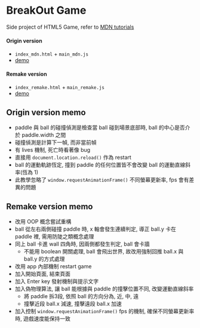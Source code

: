 # BreakOut Game
Side project of HTML5 Game, refer to [MDN tutorials](https://developer.mozilla.org/en-US/docs/Games/Tutorials/2D_Breakout_game_pure_JavaScript)

#### Origin version
  - `index_mdn.html` + `main_mdn.js`
  - [demo](https://lastor-chen.github.io/breakout_game/index_mdn.html)

#### Remake version
  - `index_remake.html` + `main_remake.js`
  - [demo](https://lastor-chen.github.io/breakout_game/index_remake.html)

## Origin version memo
- paddle 與 ball 的碰撞偵測是檢查當 ball 碰到場景底部時, ball 的中心是否介於 paddle.width 之間
- 碰撞偵測是計算下一幀, 而非當前幀
- 有 lives 機制, 死亡時看著像 bug
- 直接用 `document.location.reload()` 作為 restart
- ball 的運動軌跡恆定, 撞到 paddle 的任何位置皆不會改變 ball 的運動直線斜率(恆為 1)
- 此教學忽略了 `window.requestAnimationFrame()` 不同螢幕更新率, fps 會有差異的問題

## Remake version memo
- 改用 OOP 概念嘗試重構
- ball 從左右兩側碰撞 paddle 時, x 軸會發生連續判定, 導正 ball.y 卡在 paddle 裡, 需用防陡之類概念處理
- 同上 ball 卡進 wall 四角時, 因兩側都發生判定, ball 會卡牆
  - 不能用 boolean 開關處理, ball 會飛出世界, 故改用強制回推 ball.x 與 ball.y 的方式處理　
- 改用 app 內部機制 restart game
- 加入開始頁面, 結束頁面
- 加入 Enter key 發射機制與提示文字
- 加入偽物理算法, 讓 ball 能根據與 paddle 的撞擊位置不同, 改變運動直線斜率
  - 將 paddle 拆3段, 依照 ball 的方向分為, 近, 中, 遠
  - 撞擊近段 ball.x 減速, 撞擊遠段 ball.x 加速
- 加入控制 `window.requestAnimationFrame()` fps 的機制, 確保不同螢幕更新率時, 遊戲速度能保持一致